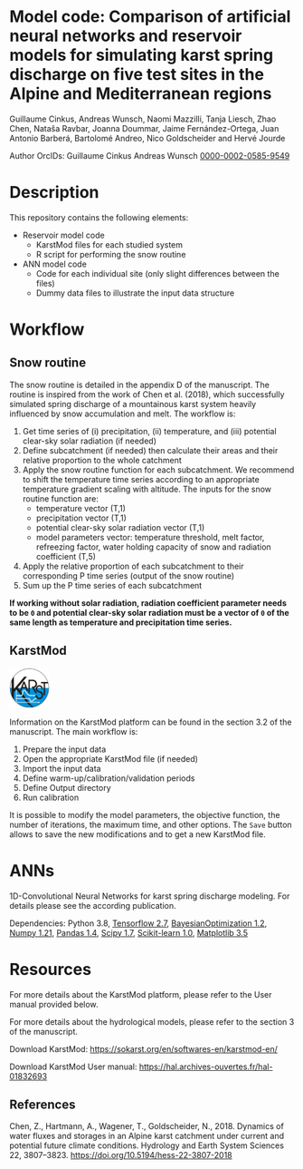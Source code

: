 Model code: Comparison of artificial neural networks and reservoir
models for simulating karst spring discharge on five test sites in the
Alpine and Mediterranean regions
================
Guillaume Cinkus, Andreas Wunsch, Naomi Mazzilli, Tanja Liesch, Zhao
Chen, Nataša Ravbar, Joanna Doummar, Jaime Fernández-Ortega, Juan
Antonio Barberá, Bartolomé Andreo, Nico Goldscheider and Hervé Jourde

Author OrcIDs:
Guillaume Cinkus []()
Andreas Wunsch [0000-0002-0585-9549](https://orcid.org/0000-0002-0585-9549)

# Description

This repository contains the following elements:

-   Reservoir model code
    -   KarstMod files for each studied system
    -   R script for performing the snow routine
-   ANN model code
	-	Code for each individual site (only slight differences between the files)
	-	Dummy data files to illustrate the input data structure

# Workflow

## Snow routine

The snow routine is detailed in the appendix D of the manuscript. The
routine is inspired from the work of Chen et al. (2018), which
successfully simulated spring discharge of a mountainous karst system
heavily influenced by snow accumulation and melt. The workflow is:

1.  Get time series of (i) precipitation, (ii) temperature, and (iii)
    potential clear-sky solar radiation (if needed)
2.  Define subcatchment (if needed) then calculate their areas and their
    relative proportion to the whole catchment
3.  Apply the snow routine function for each subcatchment. We recommend
    to shift the temperature time series according to an appropriate
    temperature gradient scaling with altitude. The inputs for the snow
    routine function are:
    -   temperature vector (T,1)
    -   precipitation vector (T,1)
    -   potential clear-sky solar radiation vector (T,1)
    -   model parameters vector: temperature threshold, melt factor,
        refreezing factor, water holding capacity of snow and radiation
        coefficient (T,5)
4.  Apply the relative proportion of each subcatchment to their
    corresponding P time series (output of the snow routine)
5.  Sum up the P time series of each subcatchment

**If working without solar radiation, radiation coefficient parameter
needs to be `0` and potential clear-sky solar radiation must be a vector
of `0` of the same length as temperature and precipitation time
series.**

## KarstMod

<img src="miscellaneous/karstmod.png" width="70" />

Information on the KarstMod platform can be found in the section 3.2 of
the manuscript. The main workflow is:

1.  Prepare the input data
2.  Open the appropriate KarstMod file (if needed)
3.  Import the input data
4.  Define warm-up/calibration/validation periods
5.  Define Output directory
6.  Run calibration

It is possible to modify the model parameters, the objective function,
the number of iterations, the maximum time, and other options. The
`Save` button allows to save the new modifications and to get a new
KarstMod file.

# ANNs

1D-Convolutional Neural Networks for karst spring discharge modeling. For details please see the according publication.

Dependencies: Python 3.8, [Tensorflow 2.7](https://www.tensorflow.org/), [BayesianOptimization 1.2](https://github.com/fmfn/BayesianOptimization), [Numpy 1.21](https://numpy.org/), [Pandas 1.4](https://pandas.pydata.org/), [Scipy 1.7](https://scipy.org/), [Scikit-learn 1.0](https://scikit-learn.org/stable/), [Matplotlib 3.5](https://matplotlib.org/)


# Resources

For more details about the KarstMod platform, please refer to the User
manual provided below.

For more details about the hydrological models, please refer to the
section 3 of the manuscript.

Download KarstMod: <https://sokarst.org/en/softwares-en/karstmod-en/>

Download KarstMod User manual:
<https://hal.archives-ouvertes.fr/hal-01832693>

## References

Chen, Z., Hartmann, A., Wagener, T., Goldscheider, N., 2018. Dynamics of
water fluxes and storages in an Alpine karst catchment under current and
potential future climate conditions. Hydrology and Earth System Sciences
22, 3807–3823. <https://doi.org/10.5194/hess-22-3807-2018>

